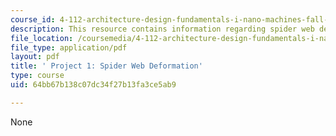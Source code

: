 ```yaml
---
course_id: 4-112-architecture-design-fundamentals-i-nano-machines-fall-2012
description: This resource contains information regarding spider web deformation.
file_location: /coursemedia/4-112-architecture-design-fundamentals-i-nano-machines-fall-2012/64bb67b138c07dc34f27b13fa3ce5ab9_MIT4_112F12_Doc_Ex1_TR.pdf
file_type: application/pdf
layout: pdf
title: ' Project 1: Spider Web Deformation'
type: course
uid: 64bb67b138c07dc34f27b13fa3ce5ab9

---
```

None